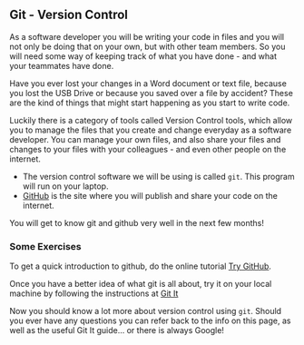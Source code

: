 ## Git - Version Control

As a software developer you will be writing your code in files and you will not only be doing that on your own,
but with other team members. So you will need some way of keeping track of what you have done - and what your teammates
have done.

Have you ever lost your changes in a Word document or text file, because you lost the USB Drive or
because you saved over a file by accident? These are the kind of things that might start happening as you start
to write code.

Luckily there is a category of tools called Version Control tools, which allow you to manage the files that you create and change everyday as a software developer.
You can manage your own files, and also share your files and changes to your files with your colleagues - and even other people on the internet.

* The version control software we will be using is called `git`. This program will run on your laptop.
* [GitHub](http://github.com) is the site where you will publish and share your code on the internet.

You will get to know git and github very well in the next few months!

### Some Exercises

To get a quick introduction to github, do the online tutorial [Try GitHub](https://try.github.io).

Once you have a better idea of what git is all about, try it on your local machine by following the instructions at [Git It](https://github.com/jlord/git-it)

Now you should know a lot more about version control using `git`. Should you ever have any questions you can refer back to the info on this page, as well as the useful Git It guide... or there is always Google!
